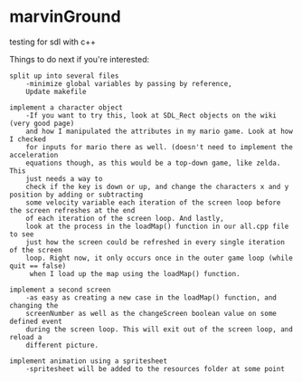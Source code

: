# marvinGround
testing for sdl with c++

Things to do next if you're interested:

	split up into several files
		-minimize global variables by passing by reference,
		Update makefile

	implement a character object
		-If you want to try this, look at SDL_Rect objects on the wiki (very good page) 
		and how I manipulated the attributes in my mario game. Look at how I checked 
		for inputs for mario there as well. (doesn't need to implement the acceleration 
		equations though, as this would be a top-down game, like zelda. This
		just needs a way to
		check if the key is down or up, and change the characters x and y position by adding or subtracting
		some velocity variable each iteration of the screen loop before the screen refreshes at the end
		of each iteration of the screen loop. And lastly, 
		look at the process in the loadMap() function in our all.cpp file to see
		just how the screen could be refreshed in every single iteration of the screen
		loop. Right now, it only occurs once in the outer game loop (while quit == false)
		 when I load up the map using the loadMap() function.

	implement a second screen
		-as easy as creating a new case in the loadMap() function, and changing the 
		screenNumber as well as the changeScreen boolean value on some defined event
		during the screen loop. This will exit out of the screen loop, and reload a
		different picture.

	implement animation using a spritesheet
		-spritesheet will be added to the resources folder at some point
	
